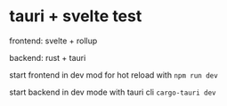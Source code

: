 # tauri + svelte test

frontend: svelte + rollup

backend: rust + tauri

start frontend in dev mod for hot reload with `npm run dev`

start backend in dev mode with tauri cli `cargo-tauri dev`



